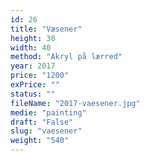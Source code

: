 ```yaml
---
id: 26
title: "Væsener"
height: 30
width: 40
method: "Akryl på lærred"
year: 2017
price: "1200"
exPrice: ""
status: ""
fileName: "2017-vaesener.jpg"
medie: "painting"
draft: "False"
slug: "vaesener"
weight: "540"
---
```

